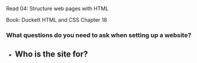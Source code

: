 Read 04: Structure web pages with HTML

Book: Duckett HTML and CSS Chapter 18

### What questions do you need to ask when setting up a website?

- Who is the site for?
    -
